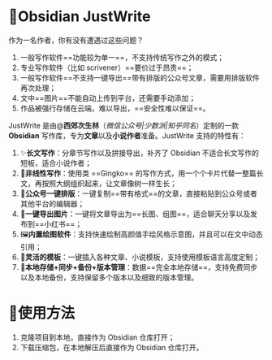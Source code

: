 # 🎃Obsidian JustWrite
作为一名作者，你有没有遭遇过这些问题？
1. 一般写作软件==功能较为单一==，不支持传统写作之外的模式；
2. 专业写作软件（比如 scrivener）==要价过于昂贵==；
3. 一般写作软件==不支持一键导出==带有排版的公众号文章，需要用排版软件再次处理；
4. 文中==图片==不能自动上传到平台，还需要手动添加；
5. 作品被强行存储在云端，难以导出，==安全性难以保证==。

JustWrite 是由@**西郊次生林**（*微信公众号|少数派|知乎同名*）定制的一款 **Obsidian** 写作库，专为**文章**以及**小说作者**准备。JustWrite 支持的特性有：
1. ✨**长文写作**：分章节写作以及拼接导出，补齐了 Obsidian 不适合长文写作的短板，适合小说作者；
2. 🎑**非线性写作**：使用类 ==Gingko== 的写作方式，用一个个卡片代替一整篇长文，再按照大纲组织起来，让文章像树一样生长；
3. 🎻**公众号一键排版**：一键复制==带有格式==的文章，直接粘贴到公众号或者其他平台的编辑器；
4. 🎉**一键导出图片**：一键将文章导出为==长图、组图==，适合聊天分享以及发布到==小红书==；
5. 🖼**内置绘图软件**：支持快速绘制高颜值手绘风格示意图，并且可以在文中动态引用；
6. 🧤**灵活的模板**：一键插入各种文章、小说模板，支持使用模板语言高度定制；
7. 🧶**本地存储+同步+备份+版本管理**：数据==完全本地存储==，支持免费同步以及本地备份，支持保留多个版本以及细致的版本管理。
# 🎊使用方法
1. 克隆项目到本地，直接作为 Obsidian 仓库打开；
2. 下载压缩包，在本地解压后直接作为 Obsidian 仓库打开。